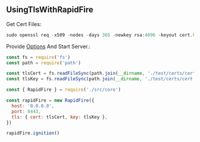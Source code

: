 ## UsingTlsWithRapidFire

Get Cert Files:

```javascript
sudo openssl req -x509 -nodes -days 365 -newkey rsa:4096 -keyout cert.key -out cert.crt
```

Provide [Options](https://nodejs.org/dist/latest/docs/api/tls.html#tlsconnectoptions-callback) And Start Server.:

```javascript
const fs = require('fs')
const path = require('path')

const tlsCert = fs.readFileSync(path.join(__dirname, './test/certs/cert.crt'))
const tlsKey = fs.readFileSync(path.join(__dirname, './test/certs/cert.key'))

const { RapidFire } = require('./src/core')

const rapidFire = new RapidFire({
  host: '0.0.0.0',
  port: 8443,
  tls: { cert: tlsCert, key: tlsKey },
})

rapidFire.ignition()
```
